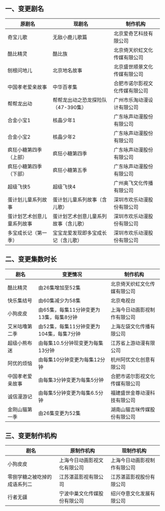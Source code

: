 ## 一、变更剧名
 原剧名 | 现剧名 | 制作机构 
---|---|---
 奇宝儿歌 | 无敌小鹿儿歌篇 | 北京爱奇艺科技有限公司 
 酷比精灵 | 酷比族 | 北京倚天织虹文化传媒有限公司 
 刨根问地儿 | 北京地名故事 | 北京盛世顺景文化传媒有限公司 
 中国孝老爱亲故事 | 中华百孝集 | 合肥市诺尔影视文化传媒有限公司 
 帮帮龙出动 | 帮帮龙出动之恐龙探险队（47-390集） | 广州市乐淘动漫设计有限公司 
 合金小宝1 | 核晶少年1 | 广东咏声动漫股份有限公司 
 合金小宝2 | 核晶少年2 | 广东咏声动漫股份有限公司 
 疯狂小糖第四季（上部） | 疯狂小糖第四季 | 广东咏声动漫股份有限公司 
 疯狂小糖第四季（下部） | 疯狂小糖第五季 | 广东咏声动漫股份有限公司 
 超级飞侠5 | 超级飞侠4 | 广州奥飞文化传播有限公司 
 蛋计划儿童系列故事 | 蛋计划儿童系列故事（含儿歌） | 深圳市欢乐动漫股份有限公司 
 蛋计划艺术创意儿童系列故事 | 蛋计划艺术创意儿童系列故事（含儿歌） | 深圳市欢乐动漫股份有限公司 
 多宝成长记（第一季） | 宝宝龙爱发现即多宝成长记（含儿歌） | 深圳市欢乐动漫股份有限公司 

## 二、变更集数时长
 剧名 | 变更情况 | 制作机构 
---|---|---
 酷比精灵 | 由26集增加至52集 | 北京倚天织虹文化传媒有限公司 
 快乐集结号 | 由60集减少为58集 | 北京电视台 
 小狗皮皮 | 由65集，每集11分钟变更为13集，每集8分钟 | 上海今日动画影视制作有限公司 
 艾米咕噜第二季 | 由52集，每集11分钟变更为104集，每集7分钟 | 上海左袋文化传播有限公司 
 超级小熊布迷 | 由每集10.5分钟现变更为每集13分钟 | 江苏省上游动漫有限公司 
 阿优的烦恼 | 由每集10分钟变更为每集12分钟 | 杭州阿优文化创意有限公司 
 中国孝老爱亲故事 | 由每集3分钟变更为每集5分钟 | 合肥市诺尔影视文化传媒有限公司 
 诚信漫游记 | 由每集5分钟变更为每集6.5分钟 | 福建盛世金尊动漫科技有限公司 
 金刚山猫第一季 | 由26集变更为52集 | 湖南山猫吉咪传媒股份有限公司 

## 三、变更制作机构
 剧名 | 原制作机构 | 现制作机构 
---|---|---
 小狗皮皮 | 上海今日动画影视文化有限公司 | 上海今日动画影视制作有限公司 
 零捌学糖之被吃掉的成语系列二 | 江苏湛蓝影视有限公司 | 江苏湛蓝影视股份有限公司 
 行者无疆 | 宁波中巢文化传媒股份有限公司 | 绍兴夺意文化发展有限公司 